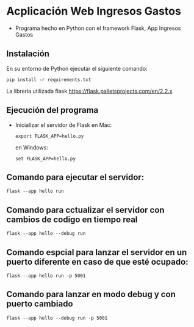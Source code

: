 # Acplicación Web Ingresos Gastos

- Programa hecho en Python con el framework Flask, App Ingresos Gastos 

## Instalación
En su entorno de Python ejecutar el siguiente comando:
```
pip install -r requirements.txt
```

La librería utilizada flask https://flask.palletsprojects.com/en/2.2.x

## Ejecución del programa
- Inicializar el servidor de Flask
    en Mac: 
    ```
    export FLASK_APP=hello.py
    ```
    en Windows:
    ```
    set FLASK_APP=hello.py
    ```
## Comando para ejecutar el servidor:
```
flask --app hello run
```

## Comando para cctualizar el servidor con cambios de codigo en tiempo real
```
flask --app hello --debug run
```

## Comando espcial para lanzar el servidor en un puerto diferente en caso de que esté ocupado:
```
flask --app hello run -p 5001
```

## Comando para lanzar en modo debug y con puerto cambiado
```
flask --app hello --debug run -p 5001
```